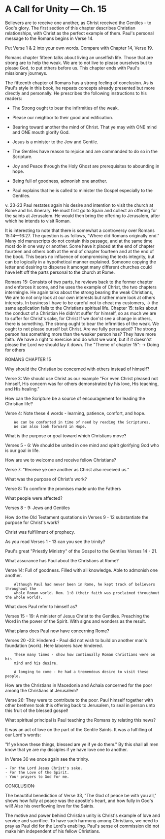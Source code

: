 
# A Call for Unity &mdash; Ch. 15
Believers are to receive one another, as Christ received the Gentiles - to God's glory. The first section of this chapter describes Christian relationships, with Christ as the perfect example of them. Paul's personal message to the Romans begins in Verse 14.

Put Verse 1 & 2 into your own words. Compare with Chapter 14, Verse 19.

Romans chapter fifteen talks about living an unselfish life. Those that are strong are to help the weak. We are to not live to please ourselves but to please God, to put others before us. This chapter ends with Paul&apos;s missionary journeys.


The fifteenth chapter of Romans has a strong feeling of conclusion. As is Paul&apos;s style in this book, he repeats concepts already presented but more directly and personally. He prescribes the following instructions to his readers:

- The Strong ought to bear the infirmities of the weak.

- Please our neighbor to their good and edification.

- Bearing toward another the mind of Christ. That ye may with ONE mind and ONE mouth glorify God.

- Jesus is a minister to the Jew and Gentile.

- The Gentiles have reason to rejoice and are commanded to do so in the Scripture.

- Joy and Peace through the Holy Ghost are prerequisites to abounding in hope.

- Being full of goodness, admonish one another.

- Paul explains that he is called to minister the Gospel especially to the Gentiles.


v. 23-23 Paul restates again his desire and intention to visit the church at Rome and his itinerary. He must first go to Spain and collect an offering for the saints at Jerusalem. He would then bring the offering to Jerusalem, after which he intends to visit Roman.

It is interesting to note that there is somewhat a controversy over Romans 15:14&mdash;16:27. The question is as follows, &quot;Where did Romans originally end.&quot; Many old manuscripts do not contain this passage, and at the same time most do in one way or another. Some have it placed at the end of chapter fourteen and others both at the end of chapter fourteen and at the end of the book. This bears no influence of compromising the texts integrity, but can be logically in a hypothetical manner explained. Someone copying the letter and desiring to disperse it amongst many different churches could have left off the parts personal to the church at Rome.


Romans 15:
Consists of two parts, he reviews back to the former chapter and enforces it some, and he uses the example of Christ, the two chapters intermingle.
He again talks about the strong bearing the weak Christians, We are to not only look at our own interests but rather more look at others interests.
In business I have to be careful not to cheat my customers, → the same application falls to the Christians spiritual life.
Chapter 15: talks about the conduct of a Christian
He didn&apos;st suffer for himself, so as much we are to suffer for Christ&apos;s sake, for Christ
If we don&apos;st see a change in others, there is something.
The strong ought to bear the infirmities of the weak. We ought to not please ourself but Christ.
Are we fully persuaded?
The strong person has something more than the weaker person has? They have more faith.
We have a right to exercise and do what we want, but if it doesn&apos;st please the Lord we should lay it down.
The &quot;Theme of chapter 15&quot;: → Doing for others




ROMANS CHAPTER 15








Why should the Christian be concerned with others instead of himself?

Verse 3:		We should use Christ as our example "For even Christ pleased not himself, His concern
		was for others demonstrated by his love, His teaching, and His healing."


How can the Scripture be a source of encouragement for leading the Christian life?

Verse 4:		Note these 4 words - learning, patience, comfort, and hope.

		We can be comforted in time of need by reading the Scriptures.
		We can also look forward in Hope.


What is the purpose or goal toward which Christians move?

Verses 5 - 6:	We should be united in one mind and spirit glorifying God who is our goal in life.


How are we to welcome and receive fellow Christians?

Verse 7:		"Receive ye one another as Christ also received us."


What was the purpose of Christ's work?

Verse 8:		To comfirm the promises made unto the Fathers


What people were affected?

Verses 8 - 9:	Jews and Gentiles


How do the Old Testament quotations in Verses 9 - 12 substantiate the purpose for Christ's work?

Christ was fulfillment of prophecy.

As you read Verses 1 - 13 can you see the trinity?








Paul's great "Priestly Ministry" of the Gospel to the Gentiles Verses 14 - 21.


What assurance has Paul about the Christians at Rome?

Verse 14:	Full of goodness.
		Filled with all knowledge.
		Able to admonish one another.

		Although Paul had never been in Rome, he kept track of believers throughout the
		whole Roman world. Rom. 1:8 (their faith was proclaimed throughout the whole world).


What does Paul refer to himself as?

Verses 15 - 19:	A minister of Jesus Christ to the Gentiles. Preaching the Word in the power of the Spirit.
		With signs and wonders as the result.


What plans does Paul now have concerning Rome?

Verses 20 -23:	Hindered - Paul did not wish to build on another man's foundation (work).
		Here laborers have hindered.

		These many times - show how continually Roman Christians were on his
		mind and his desire.

		A longing to come - He had a tremendous desire to visit these people.


How are the Christians in Macedonia and Achaia concerned for the poor among the Christians at Jerusalem?

Verse 26:	They were to contribute to the poor. Paul himself together with other brethren took
		this offering back to Jerusalem, to seal in person unto this fruit of the blessed gospel!


What spiritual principal is Paul teaching the Romans by relating this news?

It was an act of love on the part of the Gentile Saints. It was a fulfilling of our Lord's words:

"If ye know these things, blessed are ye if ye do them." By this shall all men know that ye are my disciples if ye have love one to another.


In Verse 30 we once again see the trinity.

	- For the Lord Jesus Christ's sake.
	- For the Love of the Spirit.
	- Your prayers to God for me.


CONCLUSION: 

The beautiful benediction of Verse 33, "The God of peace be with you all," shows how fully at peace was the apostle's heart, and how fully in God's will! Also his overflowing love for the Saints.

The motive and power behind Christian unity is Christ's example of love and service and sacrifice. To have such harmony among Christians, we need to pray as Paul did for the Lord's enabling. Paul's sense of commission did not make him independent of his fellow Christians.
